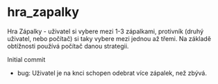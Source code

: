 # hra_zapalky
Hra Zápalky - uživatel si vybere mezi 1-3 zápalkami, protivník (druhý uživatel, nebo počítač)
si taky vybere mezi jednou až třemi. Na základě obtížnosti používá počítač danou strategii.

Initial commit
- bug: Uživatel je na knci schopen odebrat více zápalek, než zbývá.
